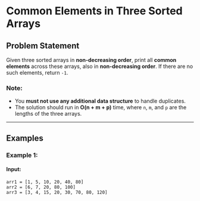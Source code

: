 # Common Elements in Three Sorted Arrays

## Problem Statement

Given three sorted arrays in **non-decreasing order**, print all **common elements** across these arrays, also in **non-decreasing order**. If there are no such elements, return `-1`.

### **Note:**
- You **must not use any additional data structure** to handle duplicates.
- The solution should run in **O(n + m + p)** time, where `n`, `m`, and `p` are the lengths of the three arrays.

---

## **Examples**

### **Example 1:**
#### **Input:**
```plaintext
arr1 = [1, 5, 10, 20, 40, 80]
arr2 = [6, 7, 20, 80, 100]
arr3 = [3, 4, 15, 20, 30, 70, 80, 120]
